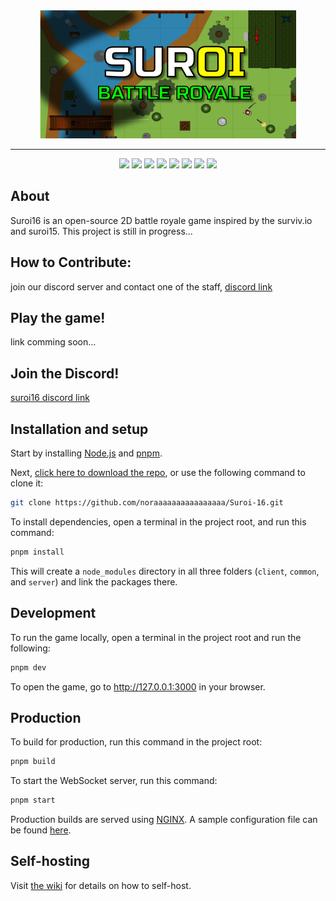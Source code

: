 <div align="center">
  <img src="client/public/img/backgrounds/github_background.png" alt="Suroi"> 
  <hr>
</div>


<div align="center">
  <img src="https://img.shields.io/badge/node.js%20-%23339933.svg?style=for-the-badge&logo=nodedotjs&logoColor=white">
  <img src="https://img.shields.io/badge/typescript-%233178C6?style=for-the-badge&logo=typescript&logoColor=white">
  <img src="https://img.shields.io/badge/pixijs%20-%23e22162.svg?style=for-the-badge">
  <img src="https://img.shields.io/badge/uwebsockets.js%20-%23000000.svg?style=for-the-badge">
  <img src="https://img.shields.io/badge/html-%23E34F26?style=for-the-badge&logo=html5&logoColor=white">
  <img src="https://img.shields.io/badge/css-%231572B6?style=for-the-badge&logo=css3">
  <img src="https://img.shields.io/badge/sass-%23CC6699?style=for-the-badge&logo=sass&logoColor=white">
  <img src="https://img.shields.io/badge/vite-%235468FF.svg?style=for-the-badge&logo=vite&logoColor=white">
</div>

## About
Suroi16 is an open-source 2D battle royale game inspired by the surviv.io and suroi15. This project is still in progress...

## How to Contribute:
join our discord server and contact one of the staff,
[discord link](https://discord.com/invite/4t3z6rP9BH)

## Play the game!
link comming soon...

## Join the Discord!
[suroi16 discord link](https://discord.com/invite/4t3z6rP9BH)

## Installation and setup
Start by installing [Node.js](https://nodejs.org) and [pnpm](https://pnpm.io).

Next, [click here to download the repo](https://github.com/noraaaaaaaaaaaaaaaa/Suroi-16.git), or use the following command to clone it:
```sh
git clone https://github.com/noraaaaaaaaaaaaaaaa/Suroi-16.git
```

To install dependencies, open a terminal in the project root, and run this command:
```sh
pnpm install
```

This will create a `node_modules` directory in all three folders (`client`, `common`, and `server`) and link the packages there.

## Development
To run the game locally, open a terminal in the project root and run the following:

```sh
pnpm dev
```
To open the game, go to http://127.0.0.1:3000 in your browser.

## Production
To build for production, run this command in the project root:
```sh
pnpm build
```

To start the WebSocket server, run this command:
```sh
pnpm start
```

Production builds are served using [NGINX](https://nginx.org). A sample configuration file can be found [here](nginx.conf).

## Self-hosting
Visit [the wiki](https://github.com/HasangerGames/suroi/wiki/Self%E2%80%90hosting) for details on how to self-host.
